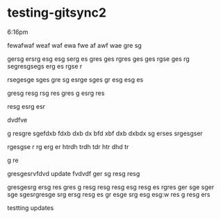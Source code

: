 # testing-gitsync2

6:16pm

fewafwaf
weaf
waf
ewa
fwe
af
awf
wae
gre
sg



gersg
ersrg
esg
esg
serg
es
gres
ges
rgres
ges
ges
rgse
ges
rg
segresgsegs
erg
es
rgse
r

rsegesge
sges
gre
sg
esrge
sges
gr
esg
esg
es

gresg
resg
rsg
res
gres
g
esrg
res

resg
esrg
esr

dvdfve

g
resgre
sgefdxb
fdxb
dxb
dx
bfd
xbf
dxb
dxbdx
sg
erses
srgesgser


rgesgse
r
rg
erg
er
htrdh
trdh
tdr
htr
dhd
tr

g
re

gresgesrvfdvd
update
fvdvdf
ger
sg
resg
resg



gresgesrg
ersg
res
gres
g
resg
resg
resg
esg
resg
es
rgres
ger
sge
sger
sge
sgesrgresge
srg
ersg
resg
es
gr
esge
srg
esg
esg:w
res
g
resg
ers



testting updates
